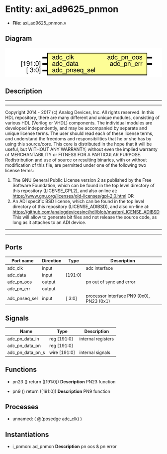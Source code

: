 # Entity: axi_ad9625_pnmon

- **File**: axi_ad9625_pnmon.v
## Diagram

![Diagram](axi_ad9625_pnmon.svg "Diagram")
## Description

***************************************************************************
 ***************************************************************************
 Copyright 2014 - 2017 (c) Analog Devices, Inc. All rights reserved.
 In this HDL repository, there are many different and unique modules, consisting
 of various HDL (Verilog or VHDL) components. The individual modules are
 developed independently, and may be accompanied by separate and unique license
 terms.
 The user should read each of these license terms, and understand the
 freedoms and responsibilities that he or she has by using this source/core.
 This core is distributed in the hope that it will be useful, but WITHOUT ANY
 WARRANTY; without even the implied warranty of MERCHANTABILITY or FITNESS FOR
 A PARTICULAR PURPOSE.
 Redistribution and use of source or resulting binaries, with or without modification
 of this file, are permitted under one of the following two license terms:
   1. The GNU General Public License version 2 as published by the
      Free Software Foundation, which can be found in the top level directory
      of this repository (LICENSE_GPL2), and also online at:
      <https://www.gnu.org/licenses/old-licenses/gpl-2.0.html>
 OR
   2. An ADI specific BSD license, which can be found in the top level directory
      of this repository (LICENSE_ADIBSD), and also on-line at:
      https://github.com/analogdevicesinc/hdl/blob/master/LICENSE_ADIBSD
      This will allow to generate bit files and not release the source code,
      as long as it attaches to an ADI device.
 ***************************************************************************
 ***************************************************************************
 
## Ports

| Port name     | Direction | Type    | Description                               |
| ------------- | --------- | ------- | ----------------------------------------- |
| adc_clk       | input     |         | adc interface                             |
| adc_data      | input     | [191:0] |                                           |
| adc_pn_oos    | output    |         | pn out of sync and error                  |
| adc_pn_err    | output    |         |                                           |
| adc_pnseq_sel | input     | [  3:0] | processor interface PN9 (0x0), PN23 (0x1) |
## Signals

| Name             | Type                | Description         |
| ---------------- | ------------------- | ------------------- |
| adc_pn_data_in   | reg         [191:0] | internal registers  |
| adc_pn_data_pn   | reg         [191:0] |                     |
| adc_pn_data_pn_s | wire [191:0]        | internal signals    |
## Functions
- pn23 <font id="function_arguments">()</font> <font id="function_return">return ([191:0])</font>
**Description**
PN23 function

- pn9 <font id="function_arguments">()</font> <font id="function_return">return ([191:0])</font>
**Description**
PN9 function

## Processes
- unnamed: ( @(posedge adc_clk) )
## Instantiations

- i_pnmon: ad_pnmon
**Description**
pn oos & pn error


